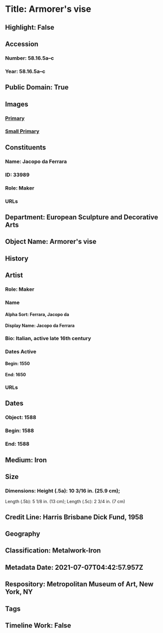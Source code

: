 # Title: Armorer's vise
## Highlight: False
## Accession
### Number: 58.16.5a–c
### Year: 58.16.5a–c
## Public Domain: True
## Images
### [Primary](https://images.metmuseum.org/CRDImages/es/original/165375.jpg)
### [Small Primary](https://images.metmuseum.org/CRDImages/es/web-large/165375.jpg)
## Constituents
### Name: Jacopo da Ferrara
### ID: 33989
### Role: Maker
### URLs
## Department: European Sculpture and Decorative Arts
## Object Name: Armorer's vise
## History
## Artist
### Role: Maker
### Name
#### Alpha Sort: Ferrara, Jacopo da
#### Display Name: Jacopo da Ferrara
### Bio: Italian, active late 16th century
### Dates Active
#### Begin: 1550
#### End: 1650
### URLs
## Dates
### Object: 1588
### Begin: 1588
### End: 1588
## Medium: Iron
## Size
### Dimensions: Height (.5a): 10 3/16 in. (25.9 cm);
Length (.5b): 5 1/8 in. (13 cm);
Length (.5c): 2 3/4 in. (7 cm)
## Credit Line: Harris Brisbane Dick Fund, 1958
## Geography
## Classification: Metalwork-Iron
## Metadata Date: 2021-07-07T04:42:57.957Z
## Respository: Metropolitan Museum of Art, New York, NY
## Tags
## Timeline Work: False